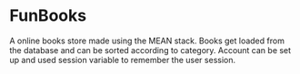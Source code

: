 # FunBooks
A online books store made using the MEAN stack. Books get loaded from the database and can be sorted according to category. Account can be set up and used session variable to remember the user session. 
